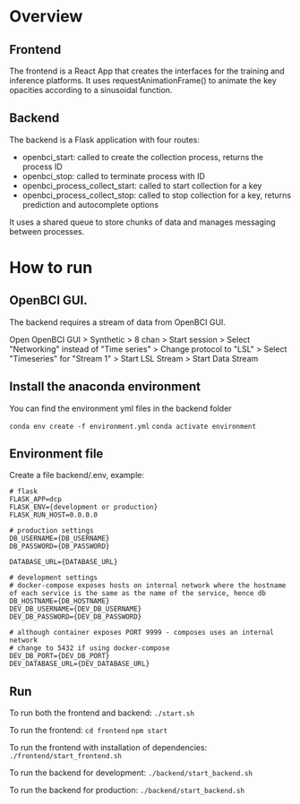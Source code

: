 # Overview

## Frontend
The frontend is a React App that creates the interfaces for the training and inference platforms. It uses requestAnimationFrame() to animate the key opacities according to a sinusoidal function.

## Backend
The backend is a Flask application with four routes:
- openbci_start: called to create the collection process, returns the process ID
- openbci_stop: called to terminate process with ID
- openbci_process_collect_start: called to start collection for a key
- openbci_process_collect_stop: called to stop collection for a key, returns prediction and autocomplete options

It uses a shared queue to store chunks of data and manages messaging between processes.

# How to run

## OpenBCI GUI.

The backend requires a stream of data from OpenBCI GUI. 

Open OpenBCI GUI > Synthetic > 8 chan > Start session > Select "Networking" instead of "Time series" > Change protocol to "LSL" > Select "Timeseries" for "Stream 1" > Start LSL Stream > Start Data Stream 

## Install the anaconda environment

You can find the environment yml files in the backend folder

`conda env create -f environment.yml`
`conda activate environment`

## Environment file

Create a file backend/.env, example:

```
# flask
FLASK_APP=dcp
FLASK_ENV={development or production}
FLASK_RUN_HOST=0.0.0.0

# production settings
DB_USERNAME={DB_USERNAME}
DB_PASSWORD={DB_PASSWORD}

DATABASE_URL={DATABASE_URL}

# development settings
# docker-compose exposes hosts on internal network where the hostname of each service is the same as the name of the service, hence db
DB_HOSTNAME={DB_HOSTNAME}
DEV_DB_USERNAME={DEV_DB_USERNAME}
DEV_DB_PASSWORD={DEV_DB_PASSWORD}

# although container exposes PORT 9999 - composes uses an internal network
# change to 5432 if using docker-compose
DEV_DB_PORT={DEV_DB_PORT}
DEV_DATABASE_URL={DEV_DATABASE_URL}
```

## Run

To run both the frontend and backend:
`./start.sh`

To run the frontend:
`cd frontend`
`npm start`

To run the frontend with installation of dependencies:
`./frontend/start_frontend.sh`

To run the backend for development:
`./backend/start_backend.sh`

To run the backend for production:
`./backend/start_backend.sh`
